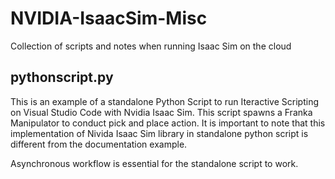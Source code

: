 # NVIDIA-IsaacSim-Misc
Collection of scripts and notes when running Isaac Sim on the cloud

## pythonscript.py
This is an example of a standalone Python Script to run Iteractive Scripting on Visual Studio Code with Nvidia Isaac Sim. This script spawns a Franka Manipulator to conduct pick and place action. It is important to note that this implementation of Nivida Isaac Sim library in standalone python script is different from the documentation example. 

Asynchronous workflow is essential for the standalone script to work. 